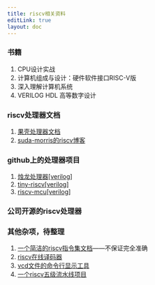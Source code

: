 ```yaml
---
title: riscv相关资料
editLink: true
layout: doc
---
```


### 书籍
1. CPU设计实战
2. 计算机组成与设计：硬件软件接口RISC-V版
3. 深入理解计算机系统
4. VERILOG HDL 高等数字设计

### riscv处理器文档
1. [果壳处理器文档](https://oscpu.gitbook.io/nutshell/jie-shao/introduction)
2. [suda-morris的riscv博客](https://suda-morris.github.io/blog/cs/riscv.html)

### github上的处理器项目
1. [烛龙处理器[verilog]](https://github.com/peilin-chen/Zhulong-RISCV-CPU/tree/main)
2. [tiny-riscv[verilog]](https://github.com/liangkangnan/tinyriscv)
3. [riscv-mcu[verilog]](https://github.com/renyangang/riscv-mcu?tab=readme-ov-file)

### 公司开源的riscv处理器
### 其他杂项，待整理
1. [一个简洁的riscv指令集文档](https://msyksphinz-self.github.io/riscv-isadoc/html/rvi.html#srai)——不保证完全准确
3. [riscv在线译码器](https://luplab.gitlab.io/rvcodecjs/#q=Rem&abi=false&isa=AUTO)
4. [vcd文件的命令行显示工具](https://github.com/secure-v/vsh)
5. [一个riscv五级流水线项目](https://hehao98.github.io/posts/2019/03/riscv-simulator/)